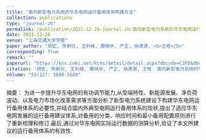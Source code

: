 ```yaml
---
title: "面向新型电力系统的华东电网运行备用体系构建方法"
collection: publications
type: "journal-zh"
permalink: /publication/2021-12-28-journal-zh-面向新型电力系统的华东电网运行备用体系构建方法
date: 2021-12-28
venue: "上海交通大学学报"
paper_author: "胡宏, 陈新仪, 王利峰, 滕晓毕, 严正, 徐潇源, <b>王晗</b>"
corresponding: True
remark: ""
paperurl: "https://kns.cnki.net/kcms/detail/detail.aspx?dbcode=CJFD&dbname=CJFDLAST2022&filename=SHJT202112014&uniplatform=NZKPT&v=EHoub_I5tqchZTvwPx9sHrMnxq-DV_Z-P-L2LIj-4KI5CAIl01lnUkmzoIeiBe7o"
citation: '胡宏, 陈新仪, 王利峰, 滕晓毕, 严正, 徐潇源, 王晗. 面向新型电力系统的华东电网运行备用体系构建方法[J]. 上海交通大学学报, 2021, 55(12): 1640-1649.'
volume: "55(12): 1640-1649"
---
```


摘要：
为进一步提升华东电网的有功调节能力,从受端特性、新能源发展、净负荷波动、以及电力市场化改革需求等方面分析了新型电力系统建设下构建华东电网运行备用体系的必要性,并结合国内外典型电网运行备用体系的现状,提出了适应华东电网发展的运行备用建议体系,对备用的分类、响应时间和最小备用配置原则进行了重新梳理和修订.最后,通过对华东电网实际运行数据的测算分析,验证了本文所建议的运行备用体系的有效性. 
